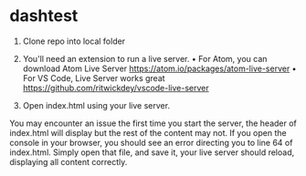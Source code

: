 # dashtest

1) Clone repo into local folder

2) You'll need an extension to run a live server.
   • For Atom, you can download Atom Live Server https://atom.io/packages/atom-live-server
   • For VS Code, Live Server works great https://github.com/ritwickdey/vscode-live-server
   
3) Open index.html using your live server.

You may encounter an issue the first time you start the server, the header of index.html will display but the rest of the
content may not. If you open the console in your browser, you should see an error directing you to line 64 of index.html.
Simply open that file, and save it, your live server should reload, displaying all content correctly.
